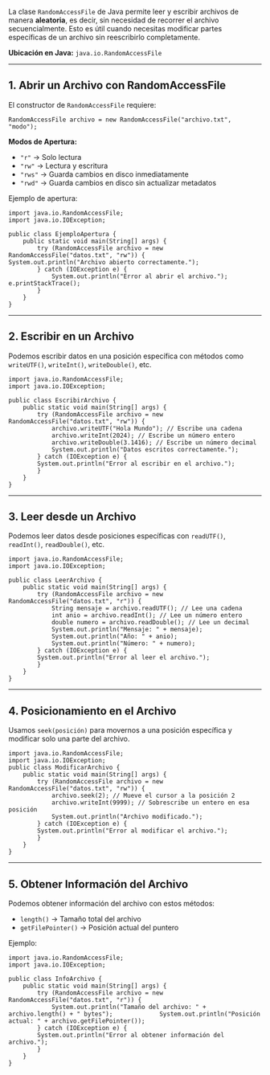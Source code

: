 La clase `RandomAccessFile` de Java permite leer y escribir archivos de manera **aleatoria**, es decir, sin necesidad de recorrer el archivo secuencialmente. Esto es útil cuando necesitas modificar partes específicas de un archivo sin reescribirlo completamente.

**Ubicación en Java:** `java.io.RandomAccessFile`

---

## **1. Abrir un Archivo con RandomAccessFile**

El constructor de `RandomAccessFile` requiere:

`RandomAccessFile archivo = new RandomAccessFile("archivo.txt", "modo");`

**Modos de Apertura:**

- `"r"` → Solo lectura
- `"rw"` → Lectura y escritura
- `"rws"` → Guarda cambios en disco inmediatamente
- `"rwd"` → Guarda cambios en disco sin actualizar metadatos

Ejemplo de apertura:

```
import java.io.RandomAccessFile; 
import java.io.IOException;  

public class EjemploApertura {     
	public static void main(String[] args) {         
		try (RandomAccessFile archivo = new RandomAccessFile("datos.txt", "rw")) {             System.out.println("Archivo abierto correctamente.");         
		} catch (IOException e) {             
			System.out.println("Error al abrir el archivo.");             e.printStackTrace();         
		}     
	} 
}
```

---

##  **2. Escribir en un Archivo**

Podemos escribir datos en una posición específica con métodos como `writeUTF()`, `writeInt()`, `writeDouble()`, etc.
```
import java.io.RandomAccessFile; 
import java.io.IOException;  

public class EscribirArchivo {     
	public static void main(String[] args) {         
		try (RandomAccessFile archivo = new RandomAccessFile("datos.txt", "rw")) {
			archivo.writeUTF("Hola Mundo"); // Escribe una cadena             
			archivo.writeInt(2024); // Escribe un número entero             
			archivo.writeDouble(3.1416); // Escribe un número decimal             
			System.out.println("Datos escritos correctamente.");         
		} catch (IOException e) {             
		System.out.println("Error al escribir en el archivo.");        
		}     
	} 
}
```

---

##  **3. Leer desde un Archivo**

Podemos leer datos desde posiciones específicas con `readUTF()`, `readInt()`, `readDouble()`, etc.
```
import java.io.RandomAccessFile; 
import java.io.IOException;  

public class LeerArchivo {     
	public static void main(String[] args) {         
		try (RandomAccessFile archivo = new RandomAccessFile("datos.txt", "r")) {             
			String mensaje = archivo.readUTF(); // Lee una cadena             
			int anio = archivo.readInt(); // Lee un número entero             
			double numero = archivo.readDouble(); // Lee un decimal              
			System.out.println("Mensaje: " + mensaje);             
			System.out.println("Año: " + anio);             
			System.out.println("Número: " + numero);         
		} catch (IOException e) {             
		System.out.println("Error al leer el archivo."); 
		}     
	} 
}
```

---

## **4. Posicionamiento en el Archivo**

Usamos `seek(posición)` para movernos a una posición específica y modificar solo una parte del archivo.

```
import java.io.RandomAccessFile; 
import java.io.IOException;  
public class ModificarArchivo {    
	public static void main(String[] args) {         
		try (RandomAccessFile archivo = new RandomAccessFile("datos.txt", "rw")) {
			archivo.seek(2); // Mueve el cursor a la posición 2             
			archivo.writeInt(9999); // Sobrescribe un entero en esa posición 
			System.out.println("Archivo modificado.");         
		} catch (IOException e) {             
		System.out.println("Error al modificar el archivo.");  
		}     
	} 
}
```
---

## **5. Obtener Información del Archivo**

Podemos obtener información del archivo con estos métodos:

- `length()` → Tamaño total del archivo
- `getFilePointer()` → Posición actual del puntero

Ejemplo:

```
import java.io.RandomAccessFile; 
import java.io.IOException;  

public class InfoArchivo {     
	public static void main(String[] args) {         
		try (RandomAccessFile archivo = new RandomAccessFile("datos.txt", "r")) {
			System.out.println("Tamaño del archivo: " + archivo.length() + " bytes");             System.out.println("Posición actual: " + archivo.getFilePointer());         
		} catch (IOException e) {             
		System.out.println("Error al obtener información del archivo."); 
		}     
	} 
}
```